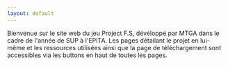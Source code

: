 ```yaml
---
layout: default
---
```

Bienvenue sur le site web du jeu Project F.S, dévéloppé par MTGA dans le cadre de l'année de SUP à l'EPITA.
Les pages détailant le projet en lui-même et les ressources utilisées ainsi que la page de téléchargement sont accessibles via les buttons en haut de toutes les pages.
